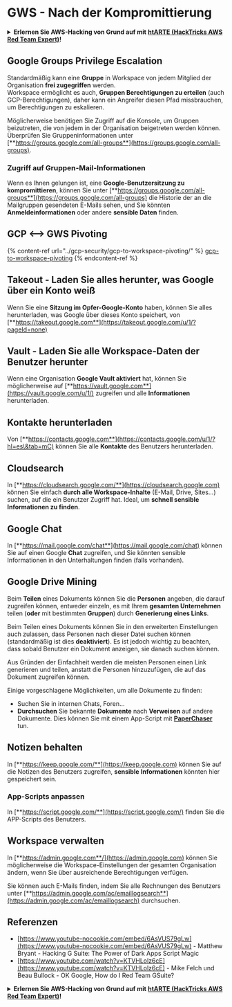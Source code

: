 # GWS - Nach der Kompromittierung

<details>

<summary><strong>Erlernen Sie AWS-Hacking von Grund auf mit</strong> <a href="https://training.hacktricks.xyz/courses/arte"><strong>htARTE (HackTricks AWS Red Team Expert)</strong></a><strong>!</strong></summary>

Andere Möglichkeiten, HackTricks zu unterstützen:

* Wenn Sie Ihr **Unternehmen in HackTricks beworben sehen möchten** oder **HackTricks als PDF herunterladen möchten**, überprüfen Sie die [**ABONNEMENTPLÄNE**](https://github.com/sponsors/carlospolop)!
* Holen Sie sich das [**offizielle PEASS & HackTricks-Merchandise**](https://peass.creator-spring.com)
* Entdecken Sie [**The PEASS Family**](https://opensea.io/collection/the-peass-family), unsere Sammlung exklusiver [**NFTs**](https://opensea.io/collection/the-peass-family)
* **Treten Sie der** 💬 [**Discord-Gruppe**](https://discord.gg/hRep4RUj7f) oder der [**Telegram-Gruppe**](https://t.me/peass) bei oder **folgen** Sie mir auf **Twitter** 🐦 [**@carlospolopm**](https://twitter.com/carlospolopm)**.**
* **Teilen Sie Ihre Hacking-Tricks, indem Sie PRs an die** [**HackTricks**](https://github.com/carlospolop/hacktricks) und [**HackTricks Cloud**](https://github.com/carlospolop/hacktricks-cloud) GitHub-Repositories senden.

</details>

## Google Groups Privilege Escalation

Standardmäßig kann eine **Gruppe** in Workspace von jedem Mitglied der Organisation **frei zugegriffen** werden.\
Workspace ermöglicht es auch, **Gruppen Berechtigungen zu erteilen** (auch GCP-Berechtigungen), daher kann ein Angreifer diesen Pfad missbrauchen, um Berechtigungen zu eskalieren.

Möglicherweise benötigen Sie Zugriff auf die Konsole, um Gruppen beizutreten, die von jedem in der Organisation beigetreten werden können. Überprüfen Sie Gruppeninformationen unter [**https://groups.google.com/all-groups**](https://groups.google.com/all-groups).

### Zugriff auf Gruppen-Mail-Informationen

Wenn es Ihnen gelungen ist, eine **Google-Benutzersitzung zu kompromittieren**, können Sie unter [**https://groups.google.com/all-groups**](https://groups.google.com/all-groups) die Historie der an die Mailgruppen gesendeten E-Mails sehen, und Sie könnten **Anmeldeinformationen** oder andere **sensible Daten** finden.

## GCP <--> GWS Pivoting

{% content-ref url="../gcp-security/gcp-to-workspace-pivoting/" %}
[gcp-to-workspace-pivoting](../gcp-security/gcp-to-workspace-pivoting/)
{% endcontent-ref %}

## Takeout - Laden Sie alles herunter, was Google über ein Konto weiß

Wenn Sie eine **Sitzung im Opfer-Google-Konto** haben, können Sie alles herunterladen, was Google über dieses Konto speichert, von [**https://takeout.google.com**](https://takeout.google.com/u/1/?pageId=none)

## Vault - Laden Sie alle Workspace-Daten der Benutzer herunter

Wenn eine Organisation **Google Vault aktiviert** hat, können Sie möglicherweise auf [**https://vault.google.com**](https://vault.google.com/u/1/) zugreifen und alle **Informationen** herunterladen.

## Kontakte herunterladen

Von [**https://contacts.google.com**](https://contacts.google.com/u/1/?hl=es\&tab=mC) können Sie alle **Kontakte** des Benutzers herunterladen.

## Cloudsearch

In [**https://cloudsearch.google.com/**](https://cloudsearch.google.com) können Sie einfach **durch alle Workspace-Inhalte** (E-Mail, Drive, Sites...) suchen, auf die ein Benutzer Zugriff hat. Ideal, um **schnell sensible Informationen zu finden**.

## Google Chat

In [**https://mail.google.com/chat**](https://mail.google.com/chat) können Sie auf einen Google **Chat** zugreifen, und Sie könnten sensible Informationen in den Unterhaltungen finden (falls vorhanden).

## Google Drive Mining

Beim **Teilen** eines Dokuments können Sie die **Personen** angeben, die darauf zugreifen können, entweder einzeln, es mit Ihrem **gesamten Unternehmen** teilen (**oder** mit bestimmten **Gruppen**) durch **Generierung eines Links**.

Beim Teilen eines Dokuments können Sie in den erweiterten Einstellungen auch zulassen, dass Personen nach dieser Datei suchen können (standardmäßig ist dies **deaktiviert**). Es ist jedoch wichtig zu beachten, dass sobald Benutzer ein Dokument anzeigen, sie danach suchen können.

Aus Gründen der Einfachheit werden die meisten Personen einen Link generieren und teilen, anstatt die Personen hinzuzufügen, die auf das Dokument zugreifen können.

Einige vorgeschlagene Möglichkeiten, um alle Dokumente zu finden:

* Suchen Sie in internen Chats, Foren...
* **Durchsuchen** Sie bekannte **Dokumente** nach **Verweisen** auf andere Dokumente. Dies können Sie mit einem App-Script mit [**PaperChaser**](https://github.com/mandatoryprogrammer/PaperChaser) tun.

## **Notizen behalten**

In [**https://keep.google.com/**](https://keep.google.com) können Sie auf die Notizen des Benutzers zugreifen, **sensible** **Informationen** könnten hier gespeichert sein.

### App-Scripts anpassen

In [**https://script.google.com/**](https://script.google.com/) finden Sie die APP-Scripts des Benutzers.

## **Workspace verwalten**

In [**https://admin.google.com**/](https://admin.google.com) können Sie möglicherweise die Workspace-Einstellungen der gesamten Organisation ändern, wenn Sie über ausreichende Berechtigungen verfügen.

Sie können auch E-Mails finden, indem Sie alle Rechnungen des Benutzers unter [**https://admin.google.com/ac/emaillogsearch**](https://admin.google.com/ac/emaillogsearch) durchsuchen.

## Referenzen

* [https://www.youtube-nocookie.com/embed/6AsVUS79gLw](https://www.youtube-nocookie.com/embed/6AsVUS79gLw) - Matthew Bryant - Hacking G Suite: The Power of Dark Apps Script Magic
* [https://www.youtube.com/watch?v=KTVHLolz6cE](https://www.youtube.com/watch?v=KTVHLolz6cE) - Mike Felch und Beau Bullock - OK Google, How do I Red Team GSuite?

<details>

<summary><strong>Erlernen Sie AWS-Hacking von Grund auf mit</strong> <a href="https://training.hacktricks.xyz/courses/arte"><strong>htARTE (HackTricks AWS Red Team Expert)</strong></a><strong>!</strong></summary>

Andere Möglichkeiten, HackTricks zu unterstützen:

* Wenn Sie Ihr **Unternehmen in HackTricks beworben sehen möchten** oder **HackTricks als PDF herunterladen möchten**, überprüfen Sie die [**ABONNEMENTPLÄNE**](https://github.com/sponsors/carlospolop)!
* Holen Sie sich das [**offizielle PEASS & HackTricks-Merchandise**](https://peass.creator-spring.com)
* Entdecken Sie [**The PEASS Family**](https://opensea.io/collection/the-peass-family), unsere Sammlung exklusiver [**NFTs**](https://opensea.io/collection/the-peass-family)
* **Treten Sie der** 💬 [**Discord-Gruppe**](https://discord.gg/hRep4RUj7f) oder der [**Telegram-Gruppe**](https://t.me/peass) bei oder **folgen** Sie mir auf **Twitter** 🐦 [**@carlospolopm**](https://twitter.com/carlospolopm)**.**
* **Teilen Sie Ihre Hacking-Tricks, indem Sie PRs an die** [**HackTricks**](https://github.com/carlospolop/hacktricks) und [**HackTricks Cloud**](https://github.com/carlospolop/hacktricks-cloud) GitHub-Repositories senden.

</details>
